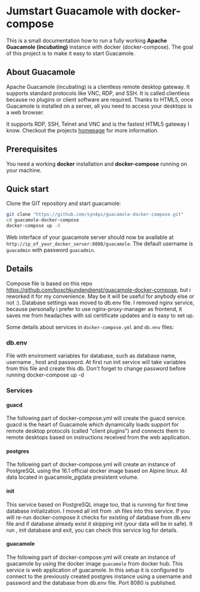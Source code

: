 # Jumstart Guacamole with docker-compose
This is a small documentation how to run a fully working **Apache Guacamole (incubating)** instance with docker (docker-compose). The goal of this project is to make it easy to start Guacamole.


## About Guacamole
Apache Guacamole (incubating) is a clientless remote desktop gateway. It supports standard protocols like VNC, RDP, and SSH. It is called clientless because no plugins or client software are required. Thanks to HTML5, once Guacamole is installed on a server, all you need to access your desktops is a web browser.

It supports RDP, SSH, Telnet and VNC and is the fastest HTML5 gateway I know. Checkout the projects [homepage](https://guacamole.incubator.apache.org/) for more information.

## Prerequisites
You need a working **docker** installation and **docker-compose** running on your machine.

## Quick start
Clone the GIT repository and start guacamole:

~~~bash
git clone "https://github.com/syn4ps/guacamole-docker-compose.git"
cd guacamole-docker-compose
docker-compose up -d
~~~

Web interface of your guacamole server should now be available at `http://ip_of_your_docker_server:8080/guacamole`. The default username is `guacadmin` with password `guacadmin`.

## Details
Compose file is based on this repo https://github.com/boschkundendienst/guacamole-docker-compose, but i reworked it for my convenience. May be it will be useful for anybody else or not :).
Database settings was moved to db.env file. I removed nginx service, because personally i prefer to use nginx-proxy-manager as frontend, it saves me from headaches with ssl certificate updates and is easy to set up.

Some details about services in `docker-compose.yml` and `db.env` files:

### db.env
File with enviroment variables for database, such as database name, username , host and password. At first run init service will take variables from this file and create this db.
Don't forget to change password before running docker-compose up -d  

### Services

#### guacd
The following part of docker-compose.yml will create the guacd service. guacd is the heart of Guacamole which dynamically loads support for remote desktop protocols (called "client plugins") and connects them to remote desktops based on instructions received from the web application. 

#### postgres
The following part of docker-compose.yml will create an instance of PostgreSQL using the 16.1 official docker image based on Alpine linux. All data located in guacamole_pgdata presistent volume.  

#### init
This service based on PostgreSQL image too, that is running for first time database initialization. I moved all init from .sh files into this service. If you will re-run docker-compose it checks for existing of database from db.env file and if database already exist it skipping init (your data will be in safe). It run , init database and exit, you can check this service log for details.   

#### guacamole
The following part of docker-compose.yml will create an instance of guacamole by using the docker image `guacamole` from docker hub. This service is web application of guacamole. In this setup it is configured to connect to the previously created postgres instance using a username and password and the database from db.env file. Port 8080 is published.
